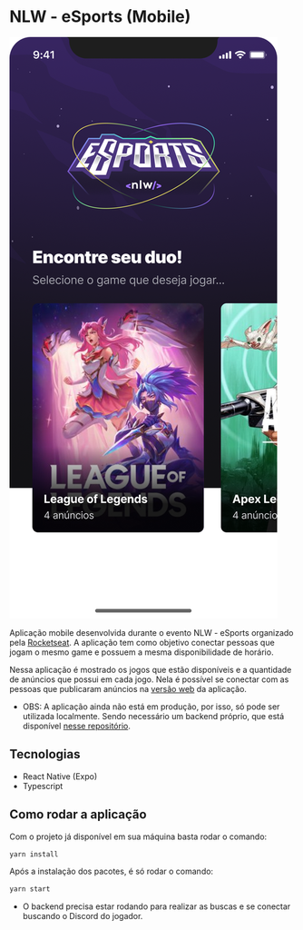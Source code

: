 # NLW - eSports (Mobile)

<img src='/assets/nlw-mobile-screenshot.png' alt='nlw mobile screenshot'  />

Aplicação mobile desenvolvida durante o evento NLW - eSports organizado pela [Rocketseat](https://github.com/Rocketseat). A aplicação tem como objetivo conectar pessoas que jogam o mesmo game e possuem a mesma disponibilidade de horário.

Nessa aplicação é mostrado os jogos que estão disponíveis e a quantidade de anúncios que possui em cada jogo. Nela é possível se conectar com as pessoas que publicaram anúncios na [versão web](https://github.com/OJailson17/nlw-esports-frontend) da aplicação.

- OBS: A aplicação ainda não está em produção, por isso, só pode ser utilizada localmente. Sendo necessário um backend próprio, que está disponível [nesse repositório](https://github.com/OJailson17/nlw-esports-backend).

## Tecnologias

- React Native (Expo)
- Typescript

## Como rodar a aplicação

Com o projeto já disponível em sua máquina basta rodar o comando:

```bash
yarn install
```

Após a instalação dos pacotes, é só rodar o comando:

```bash
yarn start
```

- O backend precisa estar rodando para realizar as buscas e se conectar buscando o Discord do jogador.
